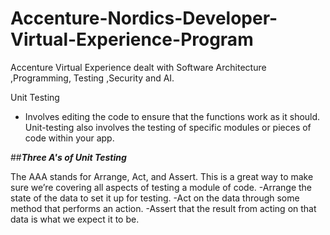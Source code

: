 # Accenture-Nordics-Developer-Virtual-Experience-Program
Accenture Virtual Experience  dealt with Software Architecture ,Programming, Testing ,Security and AI.

Unit Testing
- Involves editing the code to ensure that the functions work as it should. Unit-testing also involves the testing of specific modules or pieces of code within your app.

##***Three A's of Unit Testing***

The AAA stands for Arrange, Act, and Assert. This is a great way to make sure we’re covering all aspects of testing a module of code.
-Arrange the state of the data to set it up for testing.
-Act on the data through some method that performs an action.
-Assert that the result from acting on that data is what we expect it to be.
